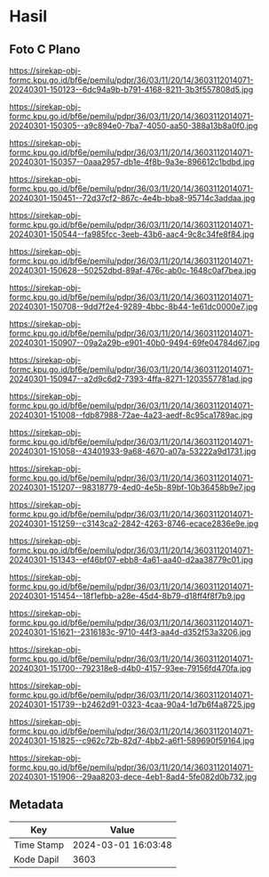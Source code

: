 # Hasil

## Foto C Plano

https://sirekap-obj-formc.kpu.go.id/bf6e/pemilu/pdpr/36/03/11/20/14/3603112014071-20240301-150123--6dc94a9b-b791-4168-8211-3b3f557808d5.jpg

https://sirekap-obj-formc.kpu.go.id/bf6e/pemilu/pdpr/36/03/11/20/14/3603112014071-20240301-150305--a9c894e0-7ba7-4050-aa50-388a13b8a0f0.jpg

https://sirekap-obj-formc.kpu.go.id/bf6e/pemilu/pdpr/36/03/11/20/14/3603112014071-20240301-150357--0aaa2957-db1e-4f8b-9a3e-896612c1bdbd.jpg

https://sirekap-obj-formc.kpu.go.id/bf6e/pemilu/pdpr/36/03/11/20/14/3603112014071-20240301-150451--72d37cf2-867c-4e4b-bba8-95714c3addaa.jpg

https://sirekap-obj-formc.kpu.go.id/bf6e/pemilu/pdpr/36/03/11/20/14/3603112014071-20240301-150544--fa985fcc-3eeb-43b6-aac4-9c8c34fe8f84.jpg

https://sirekap-obj-formc.kpu.go.id/bf6e/pemilu/pdpr/36/03/11/20/14/3603112014071-20240301-150628--50252dbd-89af-476c-ab0c-1648c0af7bea.jpg

https://sirekap-obj-formc.kpu.go.id/bf6e/pemilu/pdpr/36/03/11/20/14/3603112014071-20240301-150708--9dd7f2e4-9289-4bbc-8b44-1e61dc0000e7.jpg

https://sirekap-obj-formc.kpu.go.id/bf6e/pemilu/pdpr/36/03/11/20/14/3603112014071-20240301-150907--09a2a29b-e901-40b0-9494-69fe04784d67.jpg

https://sirekap-obj-formc.kpu.go.id/bf6e/pemilu/pdpr/36/03/11/20/14/3603112014071-20240301-150947--a2d9c6d2-7393-4ffa-8271-1203557781ad.jpg

https://sirekap-obj-formc.kpu.go.id/bf6e/pemilu/pdpr/36/03/11/20/14/3603112014071-20240301-151008--fdb87988-72ae-4a23-aedf-8c95ca1789ac.jpg

https://sirekap-obj-formc.kpu.go.id/bf6e/pemilu/pdpr/36/03/11/20/14/3603112014071-20240301-151058--43401933-9a68-4670-a07a-53222a9d1731.jpg

https://sirekap-obj-formc.kpu.go.id/bf6e/pemilu/pdpr/36/03/11/20/14/3603112014071-20240301-151207--98318779-4ed0-4e5b-89bf-10b36458b9e7.jpg

https://sirekap-obj-formc.kpu.go.id/bf6e/pemilu/pdpr/36/03/11/20/14/3603112014071-20240301-151259--c3143ca2-2842-4263-8746-ecace2836e9e.jpg

https://sirekap-obj-formc.kpu.go.id/bf6e/pemilu/pdpr/36/03/11/20/14/3603112014071-20240301-151343--ef46bf07-ebb8-4a61-aa40-d2aa38779c01.jpg

https://sirekap-obj-formc.kpu.go.id/bf6e/pemilu/pdpr/36/03/11/20/14/3603112014071-20240301-151454--18f1efbb-a28e-45d4-8b79-d18ff4f8f7b9.jpg

https://sirekap-obj-formc.kpu.go.id/bf6e/pemilu/pdpr/36/03/11/20/14/3603112014071-20240301-151621--2316183c-9710-44f3-aa4d-d352f53a3206.jpg

https://sirekap-obj-formc.kpu.go.id/bf6e/pemilu/pdpr/36/03/11/20/14/3603112014071-20240301-151700--792318e8-d4b0-4157-93ee-79156fd470fa.jpg

https://sirekap-obj-formc.kpu.go.id/bf6e/pemilu/pdpr/36/03/11/20/14/3603112014071-20240301-151739--b2462d91-0323-4caa-90a4-1d7b6f4a8725.jpg

https://sirekap-obj-formc.kpu.go.id/bf6e/pemilu/pdpr/36/03/11/20/14/3603112014071-20240301-151825--c962c72b-82d7-4bb2-a6f1-589690f59164.jpg

https://sirekap-obj-formc.kpu.go.id/bf6e/pemilu/pdpr/36/03/11/20/14/3603112014071-20240301-151906--29aa8203-dece-4eb1-8ad4-5fe082d0b732.jpg


## Metadata

| Key        | Value               |
| ---------- | ------------------- |
| Time Stamp | 2024-03-01 16:03:48 |
| Kode Dapil | 3603                |



